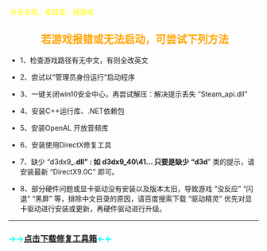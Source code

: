 
<head>
          <!-- Place your kit's code here -->
          <script src="https://kit.fontawesome.com/911b022eab.js" crossorigin="anonymous"></script>
</head>
<font face="黑体"><font color=yellow><i class="fa-solid fa-arrow-left-long"></i>&nbsp;点击左侧，查目录，搜游戏<br></font></font>


<h2><center><i class="fa-solid fa-screwdriver-wrench"></i> <font color=orange> &nbsp;若游戏报错或无法启动，可尝试下列方法</font><center></h2>




 * 1、检查游戏路径有无中文，有则全改英文

 * 2、尝试以“管理员身份运行”启动程序

 * 3、一键关闭win10安全中心，再尝试解压：解决提示丢失 “Steam_api.dll”

 * 4、安装C++运行库、.NET依赖包

 * 5、安装OpenAL 开放音频库

 * 6、安装使用DirectX修复工具

 * 7、缺少 “d3dx9_**.dll” : 如 d3dx9_40\41… 只要是缺少 “d3d**” 类的提示，请安装最新 “DirectX9.0C” 即可。

 * 8、部分硬件问题或显卡驱动没有安装以及版本太旧，导致游戏 “没反应” “闪退” “黑屏” 等，排除中文目录的原因，请百度搜索下载 “驱动精灵” 优先对显卡驱动进行安装或更新，再硬件驱动进行升级。

---
 ### <font color=cyan>→→[点击下载修复工具箱](https://www.123pan.com/s/9BXRVv-gfg43)←←</font>